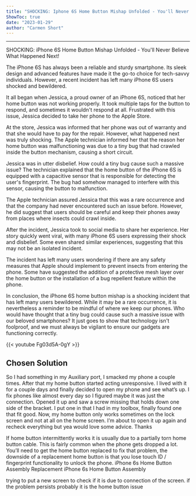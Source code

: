 ```yaml
---
title: "SHOCKING: Iphone 6S Home Button Mishap Unfolded - You'll Never Believe What Happened Next!"
ShowToc: true 
date: "2023-01-29"
author: "Carmen Short"
---
```

*****
SHOCKING: iPhone 6S Home Button Mishap Unfolded - You'll Never Believe What Happened Next!

The iPhone 6S has always been a reliable and sturdy smartphone. Its sleek design and advanced features have made it the go-to choice for tech-savvy individuals. However, a recent incident has left many iPhone 6S users shocked and bewildered.

It all began when Jessica, a proud owner of an iPhone 6S, noticed that her home button was not working properly. It took multiple taps for the button to respond, and sometimes it wouldn't respond at all. Frustrated with this issue, Jessica decided to take her phone to the Apple Store.

At the store, Jessica was informed that her phone was out of warranty and that she would have to pay for the repair. However, what happened next was truly shocking. The Apple technician informed her that the reason her home button was malfunctioning was due to a tiny bug that had crawled inside the button mechanism, causing a short circuit.

Jessica was in utter disbelief. How could a tiny bug cause such a massive issue? The technician explained that the home button of the iPhone 6S is equipped with a capacitive sensor that is responsible for detecting the user's fingerprint. The bug had somehow managed to interfere with this sensor, causing the button to malfunction.

The Apple technician assured Jessica that this was a rare occurrence and that the company had never encountered such an issue before. However, he did suggest that users should be careful and keep their phones away from places where insects could crawl inside.

After the incident, Jessica took to social media to share her experience. Her story quickly went viral, with many iPhone 6S users expressing their shock and disbelief. Some even shared similar experiences, suggesting that this may not be an isolated incident.

The incident has left many users wondering if there are any safety measures that Apple should implement to prevent insects from entering the phone. Some have suggested the addition of a protective mesh layer over the home button or the installation of a bug repellent feature within the phone.

In conclusion, the iPhone 6S home button mishap is a shocking incident that has left many users bewildered. While it may be a rare occurrence, it is nevertheless a reminder to be mindful of where we keep our phones. Who would have thought that a tiny bug could cause such a massive issue with our beloved smartphones? It just goes to show that technology isn't foolproof, and we must always be vigilant to ensure our gadgets are functioning correctly.

{{< youtube Fg03d5A-0gY >}} 



## Chosen Solution
 So I had something in my Auxiliary port, I smacked my phone a couple times. After that my home button started acting unresponsive. I lived with it for a couple days and finally decided to open my phone and see what’s up.
I fix phones like almost every day so I figured maybe it was just the connection. Opened it up and saw a screw missing that holds down one side of the bracket. I put one in that I had in my toolbox, finally found one that fit good. 
Now, my home button only works sometimes on the lock screen and not at all on the home screen. I’m about to open it up again and recheck everything but yea would love some advice. 
Thanks

 If home button intermittently works it is usually due to a partially torn home button cable. This is fairly common when the phone gets dropped a lot.
You’ll need to get the home button replaced to fix that problem, the downside of a replacement home button is that you lose touch ID / fingerprint functionality to unlock the phone.
iPhone 6s Home Button Assembly Replacement
iPhone 6s Home Button Assembly

 trying to put a new screen to check if it is due to connection of the screen. if   the problem persists probably it is the home button issue




